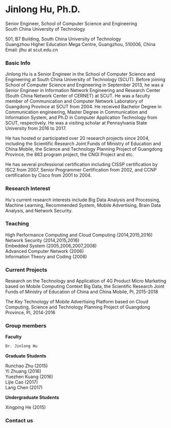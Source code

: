 
# Jinlong Hu, Ph.D.
Senior Engineer, School of Computer Science and Engineering <br>
South China University of Technology

501, B7 Building, South China University of Technology<br>
Guangzhou Higher Education Mega Centre, Guangzhou, 510006, China <br>
Email: jlhu at scut.edu.cn 

### Basic Info
Jinlong Hu is a Senior Engineer in the School of Computer Science and Engineering at South China University of Technology (SCUT). Before joining School of Computer Science and Engineering in September 2013, he was a Senior Engineer in Information Network Engineering and Research Center (South China Network Center of CERNET) at SCUT. He was a faculty member of Communication and Computer Network Laboratory of Guangdong Province at SCUT from 2004. He received Bachelor Degree in Communication engineering, Master Degree in Communication and Information System, and Ph.D in Computer Application Technology from SCUT, respectively. He was a visiting scholar at Pennsylvania State University from 2016 to 2017.

He has hosted or participated over 20 research projects since 2004, including the Scientific Research Joint Funds of Ministry of Education and China Mobile, the Science and Technology Planning Project of Guangdong Province, the 863 program project, the CNGI Project and etc. 

He has several professional certification including CISSP certification by ISC2 from 2007, Senior Programmer Certification from 2002, and CCNP certification by Cisco from 2001 to 2004.
 
### Research Interest
Hu's current research interests include Big Data Analysis and Processing, Machine Learning, Recommended System, Mobile Advertising, Brain Data Analysis, and Network Security.

### Teaching
High Performance Computing and Cloud Computing (2014,2015,2016)  
Network Security (2014,2015,2016)  
Embedded System (2005,2006,2007,2008)  
Advanced Computer Network (2006)  
Information Theory and Coding (2006)  

### Current Projects
Research on the Technology and Application of 4G Product Micro Marketing based on Mobile Computing Context Big Data, the Scientific Research Joint Funds of Ministry of Education of China and China Mobile, PI, 2015-2018

The Key Technology of Mobile Advertising Platform based on Cloud Computing, Science and Technology Planning Project of Guangdong Province, PI, 2014-2016

### 
### Group members
**Faculty**

```markdown
Dr. Jinlong Hu
```

**Graduate Students**  
  
Runchao Zhu (2015) <br>
Yi Zhuang (2016) <br>
Yuezhen Kuang (2016) <br>
Lijie Cao (2017) <br>
Lang Chen (2017) <br>

**Undergraduate Students**  
  
  Xingping He (2015)

### Contact us







